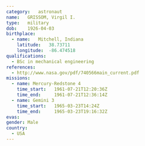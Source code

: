 ```yaml
---
category:	astronaut
name:	GRISSOM, Virgil I.
type:	military
dob:	1926-04-03
birthplace:
  - name:	Mitchell, Indiana
    latitude:	38.73711
    longitude:	-86.474518
qualifications:
  - BSc in mechanical engineering
references:
  - http://www.nasa.gov/pdf/740566main_current.pdf
missions:
  - name: Mercury-Redstone 4
    time_start:   1961-07-21T12:20:36Z
    time_end:     1961-07-21T12:36:14Z
  - name: Gemini 3
    time_start:   1965-03-23T14:24Z
    time_end:     1965-03-23T19:16:32Z
evas:
gender:	Male
country:
  - USA
---
```

